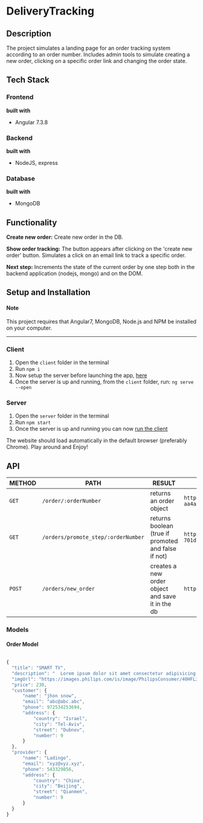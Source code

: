 # DeliveryTracking

## Description
The project simulates a landing page for an order tracking system according to an order number. Includes admin tools to simulate creating a new order, clicking on a specific order link and changing the order state.

## Tech Stack
### Frontend
**built with**
* Angular 7.3.8
### Backend
**built with**
* NodeJS, express
### Database
**built with**
* MongoDB

## Functionality
**Create new order:** Create new order in the DB.

**Show order tracking:** The button appears after clicking on the 'create new order' button. Simulates a click on an email link to track a specific order.

**Next step:** Increments the state of the current order by one step both in the backend application (nodejs, mongo) and on the DOM.

## Setup and Installation
#### Note
This project requires that Angular7, MongoDB, Node.js and NPM be installed on your computer.
***
### Client
1. Open the `client` folder in the terminal
2. Run `npm i`
3. Now setup the server before launching the app, [here](#server) 
4. Once the server is up and running, from the `client` folder, run: `ng serve --open`


### Server
1. Open the `server` folder in the terminal
2. Run `npm start`
3. Once the server is up and running you can now [run the  client](#client)

The website should load automatically in the default browser (preferably Chrome). Play around and Enjoy!

## API
METHOD | PATH | RESULT | EXAMPLE
| - | - | - | -|
| `GET` | `/order/:orderNumber` | returns an order object | `http://localhost:3030/orders/bfd17ad0-701d-11e9-aa4a-154e9923b248` |
| `GET` | `/orders/promote_step/:orderNumber` | returns boolean (true if promoted and false if not) |  `http://localhost:3030/orders/promote_step/bfd17ad0-701d-11e9-aa4a-154e9923b248` |
| `POST` | `/orders/new_order` | creates a new order object and save it in the db | `http://localhost:3030/orders/newOrder` |  

### Models

#### Order Model
```javascript

{
  "title": "SMART TV",
  "description": "  Lorem ipsum dolor sit amet consectetur adipisicing elit. Voluptatum in magni porro quas veniam, reiciendis beatae provident quasi obcaecati cumque. Officiis possimus reprehenderit pariatur cupiditate? Quas eum odit nostrum laudantium.",
  "imgUrl": "https://images.philips.com/is/image/PhilipsConsumer/40HFL3011T_12-IMS-en_AU?wid=494&hei=435&$pnglarge$",
  "price": 230,
  "customer": {
      "name": "jhon snow",
      "email": "abc@abc.abc",
      "phone": 972534253694,
      "address": {
          "country": "Israel",
          "city": "Tel-Aviv",
          "street": "Dubnov",
          "number": 9
      }
  },
  "provider": {
      "name": "Ladingo",
      "email": "xyz@xyz.xyz",
      "phone": 543329856,
      "address": {
          "country": "China",
          "city": "Beijing",
          "street": "Qianmen",
          "number": 9
      }
  }
}
```